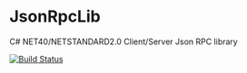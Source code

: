 # JsonRpcLib
C# NET40/NETSTANDARD2.0 Client/Server Json RPC library

[![Build Status](https://travis-ci.org/jbdk/JsonRpcLib.svg?branch=dev)](https://travis-ci.org/jbdk/JsonRpcLib)

